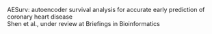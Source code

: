 AESurv: autoencoder survival analysis for accurate early prediction of coronary heart disease\
Shen et al., under review at Briefings in Bioinformatics

